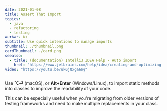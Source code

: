 ```yaml
---
date: 2021-01-08
title: Assert That Import
topics:
  - java
  - refactoring
  - testing
author: hs
subtitle: Use quick intentions to manage imports
thumbnail: ./thumbnail.png
cardThumbnail: ./card.png
seealso:
  - title: (documentation) IntelliJ IDEA Help - Auto import
    href: "https://www.jetbrains.com/help/idea/creating-and-optimizing-imports.html"
video: "https://youtu.be/ukGjQxga6Wg"
---
```


Use **⌥⏎** (macOS), or **Alt+Enter** (Windows/Linux), to import static methods into classes to improve the readability of your code.

This can be especially useful when you're migrating from older versions of testing frameworks and need to make multiple replacements in your class.
